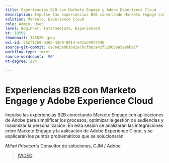 ```yaml
---
title: Experiencias B2B con Marketo Engage y Adobe Experience Cloud
description: Impulse las experiencias B2B conectando Marketo Engage con aplicaciones de Adobe para simplificar los procesos, optimizar la gestión de audiencias y maximizar la personalización.
solution: Marketo, Experience Cloud
role: Admin, User
level: Beginner, Intermediate, Experienced
kt: 10569
thumbnail: 343826.jpeg
exl-id: 562f17b9-b36b-42e9-8914-e43ad49f3446
source-git-commit: ca06e5a8b1602a7bcfb83a43f529680a5a96bacf
workflow-type: tm+mt
source-wordcount: '90'
ht-degree: 22%

---
```


# Experiencias B2B con Marketo Engage y Adobe Experience Cloud

Impulse las experiencias B2B conectando Marketo Engage con aplicaciones de Adobe para simplificar los procesos, optimizar la gestión de audiencias y maximizar la personalización. En esta sesión se analizarán las integraciones entre Marketo Engage y la aplicación de Adobe Experience Cloud, y se explicarán los puntos problemáticos que se solucionarán.

*Mihai Prisacariu* Consultor de soluciones, CJM / Adobe

>[!VIDEO](https://video.tv.adobe.com/v/343826/?quality=12&learn=on)
